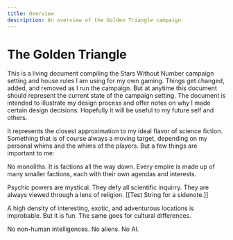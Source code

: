 ```yaml
---
title: Overview
description: An overview of the Golden Triangle campaign
---
```

# The Golden Triangle

This is a living document compiling the Stars Without Number campaign setting and house rules I am using for my own gaming.
Things get changed, added, and removed as I run the campaign. But at anytime this document should represent the current state of the campaign setting. 
The document is intended to illustrate my design process and offer notes on why I made certain design decisions. Hopefully it will be useful to my future self and others.

It represents the closest approximation to my ideal flavor of science fiction. Something that is of course always a moving target, depending on my personal whims and the whims of the players.
But a few things are important to me:

No monoliths. It is factions all the way down. Every empire is made up of many smaller factions, each with their own agendas and interests.

Psychic powers are mystical. They defy all scientific inquirry. They are always viewed through a lens of religion. [[Test String for a sidenote.]]

A high density of interesting, exotic, and adventurous locations is improbable. But it is fun. The same goes for cultural differences.

No non-human intelligences. No aliens. No AI. 

